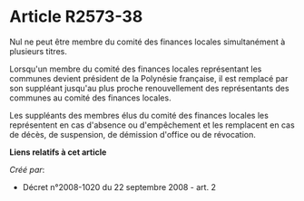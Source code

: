 # Article R2573-38

Nul ne peut être membre du comité des finances locales simultanément à plusieurs titres.

Lorsqu'un membre du comité des finances locales représentant les communes devient président de la Polynésie française, il est
remplacé par son suppléant jusqu'au plus proche renouvellement des représentants des communes au comité des finances locales.

Les suppléants des membres élus du comité des finances locales les représentent en cas d'absence ou d'empêchement et les
remplacent en cas de décès, de suspension, de démission d'office ou de révocation.

**Liens relatifs à cet article**

_Créé par_:

  - Décret n°2008-1020 du 22 septembre 2008 - art. 2
